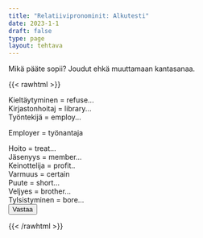 ```yaml
---
title: "Relatiivipronominit: Alkutesti"
date: 2023-1-1
draft: false
type: page
layout: tehtava
---
```

Mikä pääte sopii? Joudut ehkä muuttamaan kantasanaa.

{{< rawhtml >}}
<link rel="stylesheet" type="text/css" href="/css/monivalinta2.css"/>
<body class="dark:bg-warmgray-900">
<div class="wrap">
  <div class="row">
  <section data-quiz-item>
    <div class="question">Kieltäytyminen = refuse...</div>
    <div class="choices" data-choices='["-ment","-al", "-age"]'></div>
  </section>
  <section data-quiz-item>
    <div class="question">Kirjastonhoitaj = library...</div>
    <div class="choices" data-choices='["-ist","-ian", "-ant"]'></div>
   </section>
  </div>
  <div class="row">
  <section data-quiz-item>
    <div class="question">Työntekijä = employ...</div>
    <div class="choices" data-choices='["-er", "-ee", "-ist"]'></div>
    <p class="info">Employer = työnantaja</p>
  </section>
   <section data-quiz-item>
    <div class="question">Hoito = treat...</div> 
    <div class="choices" data-choices='["-ation", "-age", "-ment"]'></div>
    </section>
  </div>
   <div class="row">
  <section data-quiz-item>
    <div class="question">Jäsenyys = member...</div>
    <div class="choices" data-choices='["-ing", "-ance", "-ship"]'></div>
  </section>
   <section data-quiz-item>
    <div class="question">Keinottelija = profit..</div>
    <div class="choices" data-choices='["-or", "-eer", "-ant"]'></div>
  </section>
  </div>
    <div class="row">
  <section data-quiz-item>
    <div class="question">Varmuus = certain</div>
    <div class="choices" data-choices='["-ness", "-ment", "-ty"]'></div>
   </section>
   <section data-quiz-item>
    <div class="question">Puute = short...</div>
    <div class="choices" data-choices='["-ness", "-age", "-acy"]'></div>
  </section>
  </div>
   <div class="row last">
   <section data-quiz-item>
    <div class="question">Veljyes = brother...</div>
    <div class="choices" data-choices='["-ity", "-hood", "-dom"]'></div>
  </section>
  <section data-quiz-item>
    <div class="question">Tylsistyminen = bore...</div>
    <div class="choices" data-choices='["-ence", "-ship", "-dom"]'></div>
     </section>
  </div>
</div>
  <div id="emc-score"></div>
  <div class="submit">
  <button id="emc-submit">Vastaa</button>
  </div>
 
 <script src='https://cdnjs.cloudflare.com/ajax/libs/jquery/2.1.3/jquery.min.js'></script>
 
</body>
</html>

<script>
  
    (function($) {
  $.fn.emc = function(options) {
    
    var defaults = {
      key: [],
      scoring: "normal",
      progress: true
    },
    settings = $.extend(defaults,options),
    $quizItems = $('[data-quiz-item]'),
    $choices = $('[data-choices]'),
    itemCount = $quizItems.length,
    chosen = [],
    $option = null,
    $label = null;
    
   emcInit();
    
   if (settings.progress) {
      var $bar = $('#emc-progress'),
          $inner = $('<div id="emc-progress_inner"></div>'),
          $perc = $('<span id="emc-progress_ind">0/'+itemCount+'</span>');
      $bar.append($inner).prepend($perc);
    }
    
    function emcInit() {
      $quizItems.each( function(index,value) {
      var $this = $(this),
          $choiceEl = $this.find('.choices'),
          choices = $choiceEl.data('choices');
        for (var i = 0; i < choices.length; i++) {
          $option = $('<input name="'+index+'" id="'+index+'_'+i+'" type="radio">');
          $label = $('<label for="'+index+'_'+i+'">'+choices[i]+'</label>');
          $choiceEl.append($option).append($label);
         
          $option.on( 'change', function() {
            return getChosen();
          }); 
        }
      });
    }
    
    function getChosen() {
      chosen = [];
      $choices.each( function() {
        var $inputs = $(this).find('input[type="radio"]');
        $inputs.each( function(index,value) {
          if($(this).is(':checked')) {
            chosen.push(index + 1);
          }
        });
      });
      getProgress();
    }
    
    function getProgress() {
      var prog = (chosen.length / itemCount) * 100 + "%",
          $submit = $('#emc-submit');
      if (settings.progress) {
        $perc.text(chosen.length+'/'+itemCount);  
        $inner.css({height: prog});
      }
      if (chosen.length === itemCount) {
        $submit.addClass('ready-show');
        $submit.click( function(){
          return scoreNormal();
        });
      }
    }
    
    function scoreNormal() {
      var wrong = [],
          score = null,
          $scoreEl = $('#emc-score');
      for (var i = 0; i < itemCount; i++) {
        if (chosen[i] != settings.key[i]) {
          wrong.push(i);
        }
      }
      $quizItems.each( function(index) {
        var $this = $(this);
        if ($.inArray(index, wrong) !== -1 ) {
         $this.removeClass('item-correct').addClass('item-incorrect');
        } else {
          $this.removeClass('item-incorrect').addClass('item-correct');
        }
      });
      
      score = ((itemCount - wrong.length) / itemCount).toFixed(2) * 100 + "%";
      $scoreEl.text("Vastauksista oikein "+score).addClass('new-score');
    }
 
  }
}(jQuery));
 
 
$(document).emc({
  key: ["2","2","2","3","3","2","3","2","2","3"]
});</script>
{{< /rawhtml >}}